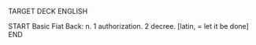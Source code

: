 TARGET DECK
ENGLISH

START
Basic
Fiat
Back: n. 1 authorization. 2 decree. [latin, = let it be done]
END
